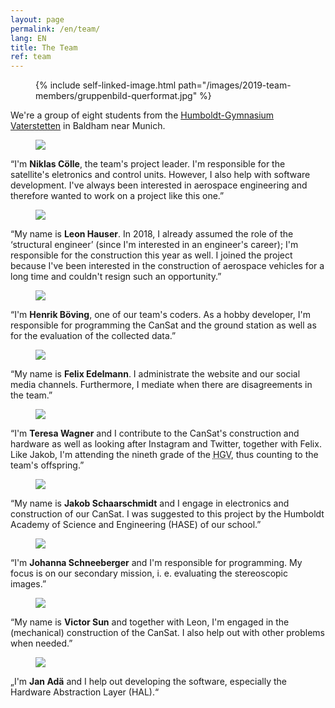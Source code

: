 ```yaml
---
layout: page
permalink: /en/team/
lang: EN
title: The Team
ref: team
---
```


<div class="side-figure page-banner">
  <figure class="medium">
    {% include self-linked-image.html path="/images/2019-team-members/gruppenbild-querformat.jpg" %}
  </figure>
  <span>We're a group of eight students from the <a href="http://www.humboldt-gym.de/">Humboldt-Gymnasium Vaterstetten</a> in Baldham near Munich.</span>
</div>

<section class="team-member-presentation side-figure" id="niklas">
  <figure>
    <img src="{{ site.baseurl }}/images/2019-team-members/niklas.jpg" />
  </figure>
  <span>“I'm <strong>Niklas Cölle</strong>, the team's project leader. I'm responsible for the satellite's eletronics and control units. However, I also help with software development. I've always been interested in aerospace engineering and therefore wanted to work on a project like this one.”</span>
</section>

<section class="team-member-presentation side-figure" id="leon">
  <figure>
    <img src="{{ site.baseurl }}/images/2019-team-members/leon.jpg" />
  </figure>
  <span>“My name is <strong>Leon Hauser</strong>. In 2018, I already assumed the role of the ‘structural engineer’ (since I'm interested in an engineer's career); I'm responsible for the construction this year as well. I joined the project because I've been interested in the construction of aerospace vehicles for a long time and couldn't resign such an opportunity.”</span>
</section>

<section class="team-member-presentation side-figure" id="henrik">
  <figure>
    <img src="{{ site.baseurl }}/images/2019-team-members/henrik.jpg" />
  </figure>
  <span>“I'm <strong>Henrik Böving</strong>, one of our team's coders. As a hobby developer, I'm responsible for programming the CanSat and the ground station as well as for the evaluation of the collected data.”</span>
</section>

<section class="team-member-presentation side-figure" id="felix">
  <figure>
    <img src="{{ site.baseurl }}/images/2019-team-members/felix.jpg" />
  </figure>
  <span>“My name is <strong>Felix Edelmann</strong>. I administrate the website and our social media channels. Furthermore, I mediate when there are disagreements in the team.”</span>
</section>

<section class="team-member-presentation side-figure" id="teresa">
  <figure>
    <img src="{{ site.baseurl }}/images/2019-team-members/teresa.jpg" />
  </figure>
  <span>“I'm <strong>Teresa Wagner</strong> and I contribute to the CanSat's construction and hardware as well as looking after Instagram and Twitter, together with Felix. Like Jakob, I'm attending the nineth grade of the <abbr title="Humboldt-Gymnasium Vaterstetten">HGV</abbr>, thus counting to the team's offspring.”</span>
</section>

<section class="team-member-presentation side-figure" id="jakob">
  <figure>
    <img src="{{ site.baseurl }}/images/2019-team-members/jakob.jpg" />
  </figure>
  <span>“My name is <strong>Jakob Schaarschmidt</strong> and I engage in electronics and construction of our CanSat. I was suggested to this project by the Humboldt Academy of Science and Engineering (HASE) of our school.”</span>
</section>

<section class="team-member-presentation side-figure" id="johanna">
  <figure>
    <img src="{{ site.baseurl }}/images/2019-team-members/johanna.jpg" />
  </figure>
  <span>“I'm <strong>Johanna Schneeberger</strong> and I'm responsible for programming. My focus is on our secondary mission, i. e. evaluating the stereoscopic images.”</span>
</section>

<section class="team-member-presentation side-figure" id="victor">
  <figure>
    <img src="{{ site.baseurl }}/images/2019-team-members/victor.jpg" />
  </figure>
  <span>“My name is <strong>Victor Sun</strong> and together with Leon, I'm engaged in the (mechanical) construction of the CanSat. I also help out with other problems when needed.”</span>
</section>

<section class="team-member-presentation side-figure" id="jan">
  <figure>
    <img src="{{ site.baseurl }}/images/2019-team-members/jan.jpg" />
  </figure>
  <span>„I'm <strong>Jan Adä</strong> and I help out developing the software, especially the Hardware Abstraction Layer (HAL).“</span>
</section>